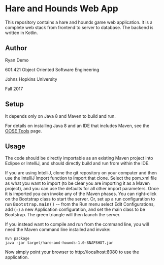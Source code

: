 Hare and Hounds Web App
=================

This repository contains a hare and hounds game web application.  It is a complete web stack from frontend to server to database. The backend is written in Kotlin.

Author
-----
Ryan Demo

601.421 Object Oriented Software Engineering

Johns Hopkins University

Fall 2017

Setup
-----

It depends only on Java 8 and Maven to build and run.

For details on installing Java 8 and an IDE that includes Maven, see the [OOSE Tools] page.


Usage
-----

The code should be directly importable as an existing Maven project into Eclipse or IntelliJ, and should directly build and run from within the IDE.

If you are using IntelliJ, clone the git repository on your computer and then use the IntelliJ Import function to import that clone.  Select the pom.xml file as what you want to import (to be clear you are importing it as a Maven project), and you can use the defaults for all other import parameters.  Once it is imported you can invoke any of the Maven phases.  You can right-click on the Bootstrap class to start the server.  Or, set up a run configuration to run <tt>Bootstrap.main()</tt>  -- from the Run menu select Edit Configurations, add (+) a new Application configuration, and set the main class to be Bootstrap.  The green triangle will then launch the server.

If you instead want to compile and run from the command line, you will need the Maven command line installed and invoke:

```console
mvn package
java -jar target/hare-and-hounds-1.0-SNAPSHOT.jar
```

Now simply point your browser to http://localhost:8080 to use the application.

[OOSE Tools]:http://pl.cs.jhu.edu/oose/resources/tools.shtml
[OOSE Web Java Lecture]: http://pl.cs.jhu.edu/oose/lectures/webjava.shtml
